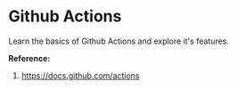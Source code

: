 # Github Actions

Learn the basics of Github Actions and explore it's features.

**Reference:**

1. https://docs.github.com/actions
